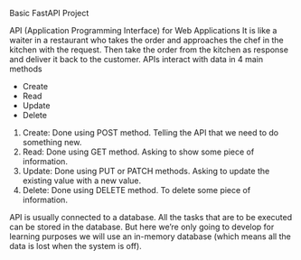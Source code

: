 Basic FastAPI Project

API (Application Programming Interface) for Web Applications
	It is like a waiter in a restaurant who takes the order and approaches the chef in the kitchen with the request. Then take the order from the kitchen as response and deliver it back to the customer.
APIs interact with data in 4 main methods
-	Create
-	Read
-	Update
-	Delete

1.	Create: Done using POST method. Telling the API that we need to do something new.
2.	Read: Done using GET method. Asking to show some piece of information.
3.	Update: Done using PUT or PATCH methods. Asking to update the existing value with a new value.
4.	Delete: Done using DELETE method. To delete some piece of information.

API is usually connected to a database. All the tasks that are to be executed can be stored in the database. But here we’re only going to develop for learning purposes we will use an in-memory database (which means all the data is lost when the system is off).
